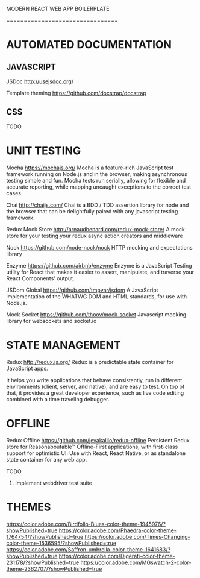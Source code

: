 MODERN REACT WEB APP BOILERPLATE

================================

AUTOMATED DOCUMENTATION
=======================

JAVASCRIPT
----------
JSDoc
http://usejsdoc.org/

Template theming
https://github.com/docstrap/docstrap

CSS
----------
TODO


UNIT TESTING
=======================

Mocha
https://mochajs.org/
Mocha is a feature-rich JavaScript test framework running on Node.js and in the browser, making asynchronous testing simple and fun. 
Mocha tests run serially, allowing for flexible and accurate reporting, while mapping uncaught exceptions to the correct test cases

Chai
http://chaijs.com/
Chai is a BDD / TDD assertion library for node and the browser that can be delightfully paired with any javascript testing framework.

Redux Mock Store
http://arnaudbenard.com/redux-mock-store/
A mock store for your testing your redux async action creators and middleware

Nock
https://github.com/node-nock/nock
HTTP mocking and expectations library

Enzyme
https://github.com/airbnb/enzyme
Enzyme is a JavaScript Testing utility for React that makes it easier to assert, manipulate, and traverse your React Components' output.

JSDom Global
https://github.com/tmpvar/jsdom
A JavaScript implementation of the WHATWG DOM and HTML standards, for use with Node.js.

Mock Socket
https://github.com/thoov/mock-socket
Javascript mocking library for websockets and socket.io


STATE MANAGEMENT
=======================

Redux
http://redux.js.org/
Redux is a predictable state container for JavaScript apps.

It helps you write applications that behave consistently, run in different environments (client, server, and native), and are easy to test. On top of that, it provides a great developer experience, such as live code editing combined with a time traveling debugger.


OFFLINE
=======================

Redux Offline
https://github.com/jevakallio/redux-offline
Persistent Redux store for Reasonaboutable:tm: Offline-First applications, with first-class support for optimistic UI. Use with React, React Native, or as standalone state container for any web app.

TODO

1. Implement webdriver test suite

THEMES
=======================
https://color.adobe.com/Birdfolio-Blues-color-theme-1945976/?showPublished=true
https://color.adobe.com/Phaedra-color-theme-1764754/?showPublished=true
https://color.adobe.com/Times-Changing-color-theme-1536595/?showPublished=true
https://color.adobe.com/Saffron-umbrella-color-theme-1641683/?showPublished=true
https://color.adobe.com/Digerati-color-theme-231178/?showPublished=true
https://color.adobe.com/MGswatch-2-color-theme-2362707/?showPublished=true